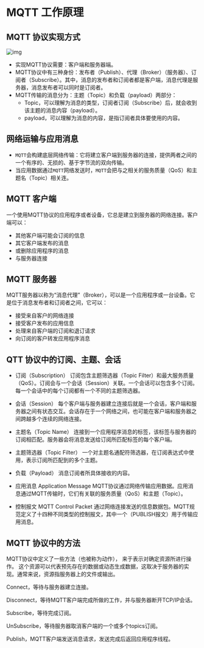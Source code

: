 # MQTT 工作原理

## MQTT 协议实现方式

![img](figures/14523188625918865.png) 

- 实现MQTT协议需要：客户端和服务器端。
- MQTT协议中有三种身份：发布者（Publish）、代理（Broker）（服务器）、订阅者（Subscribe）。其中，消息的发布者和订阅者都是客户端，消息代理是服务器，消息发布者可以同时是订阅者。
- MQTT传输的消息分为：主题（Topic）和负载（payload）两部分：
	- Topic，可以理解为消息的类型，订阅者订阅（Subscribe）后，就会收到该主题的消息内容（payload）。
	- payload，可以理解为消息的内容，是指订阅者具体要使用的内容。

## 网络运输与应用消息 

- `MQTT`会构建底层网络传输：它将建立客户端到服务器的连接，提供两者之间的一个有序的、无损的、基于字节流的双向传输。
- 当应用数据通过`MQTT`网络发送时，`MQTT`会把与之相关的服务质量（QoS）和主题名（Topic）相关连。

## MQTT 客户端

一个使用MQTT协议的应用程序或者设备，它总是建立到服务器的网络连接。客户端可以：

- 其他客户端可能会订阅的信息
- 其它客户端发布的消息
- 或删除应用程序的消息
- 与服务器连接

## MQTT 服务器

MQTT服务器以称为“消息代理”（Broker），可以是一个应用程序或一台设备。它是位于消息发布者和订阅者之间，它可以：

- 接受来自客户的网络连接
- 接受客户发布的应用信息
- 处理来自客户端的订阅和退订请求
- 向订阅的客户转发应用程序消息

## QTT 协议中的订阅、主题、会话

- 订阅（Subscription）
订阅包含主题筛选器（Topic Filter）和最大服务质量（QoS）。订阅会与一个会话（Session）关联。一个会话可以包含多个订阅。每一个会话中的每个订阅都有一个不同的主题筛选器。

- 会话（Session）
每个客户端与服务器建立连接后就是一个会话，客户端和服务器之间有状态交互。会话存在于一个网络之间，也可能在客户端和服务器之间跨越多个连续的网络连接。

- 主题名（Topic Name）
连接到一个应用程序消息的标签，该标签与服务器的订阅相匹配。服务器会将消息发送给订阅所匹配标签的每个客户端。

- 主题筛选器（Topic Filter）
一个对主题名通配符筛选器，在订阅表达式中使用，表示订阅所匹配到的多个主题。

- 负载（Payload）
消息订阅者所具体接收的内容。

- 应用消息 Application Message
MQTT协议通过网络传输应用数据。应用消息通过MQTT传输时，它们有关联的服务质量（QoS）和主题（Topic）。

- 控制报文 MQTT Control Packet
通过网络连接发送的信息数据包。MQTT规范定义了十四种不同类型的控制报文，其中一个（PUBLISH报文）用于传输应用消息。

## MQTT 协议中的方法

MQTT协议中定义了一些方法（也被称为动作）， 来于表示对确定资源所进行操作。 这个资源可以代表预先存在的数据或动态生成数据，这取决于服务器的实现。通常来说，资源指服务器上的文件或输出。

Connect，等待与服务器建立连接。

Disconnect，等待MQTT客户端完成所做的工作，并与服务器断开TCP/IP会话。

Subscribe，等待完成订阅。

UnSubscribe，等待服务器取消客户端的一个或多个topics订阅。

Publish，MQTT客户端发送消息请求，发送完成后返回应用程序线程。